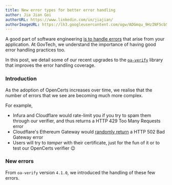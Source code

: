 ```yaml
---
title: New error types for better error handling
author: Jia Jian Goi
authorURL: https://www.linkedin.com/in/jiajian/
authorImageURL: https://lh3.googleusercontent.com/ogw/ADGmqu_9HzINF5cbSsYkYuo-PztvTbj6_xHJm_sGRKVH=s192-c-mo
---
```


A good part of software engineering [is to handle errors](https://medium.com/swlh/getting-error-handling-right-9a1d39da0fa3) that arise from your application. At GovTech, we understand the importance of having good error handling practices too.

In this post, we detail some of our recent upgrades to the [`oa-verify`](https://github.com/Open-Attestation/oa-verify/pull/110) library that improves the error handling coverage.

### Introduction

As the adoption of OpenCerts increases over time, we realise that the number of errors that we see are becoming much more complex.

For example,

- Infura and Cloudflare would rate-limit you if you try to spam them through our verifier, and thus returns a HTTP 429 Too Many Requests error
- Cloudflare's Ethereum Gateway would [randomly return](https://community.cloudflare.com/t/ethereum-gateway-random-502-error/195144) a HTTP 502 Bad Gateway error
- Users will try to _tamper_ with their certificate, just for the fun of it or to test our OpenCerts verifier 😉

### New errors

From `oa-verify` version `4.1.0`, we introduced the handling of these few errors.

